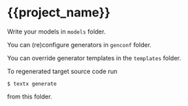 # {{project_name}}

Write your models in `models` folder.

You can (re)configure generators in `genconf` folder.

You can override generator templates in the `templates` folder.

To regenerated target source code run

    $ textx generate

from this folder.

